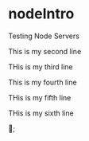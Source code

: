 # nodeIntro
Testing Node Servers
This is my second line 
THis is my third line
This is my fourth line
THis is my fifth line
THis is my sixth line
;
